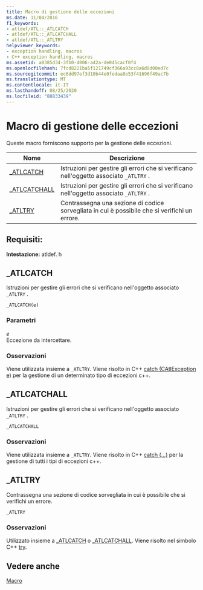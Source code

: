 ```yaml
---
title: Macro di gestione delle eccezioni
ms.date: 11/04/2016
f1_keywords:
- atldef/ATL::_ATLCATCH
- atldef/ATL::_ATLCATCHALL
- atldef/ATL::_ATLTRY
helpviewer_keywords:
- exception handling, macros
- C++ exception handling, macros
ms.assetid: a8385d34-3fb0-4006-a42a-de045cacf0f4
ms.openlocfilehash: 7fcd8221ba5f121749cf366a93cc8a6d8d00ed7c
ms.sourcegitcommit: ec6dd97ef3d10b44e0fedaa8e53f41696f49ac7b
ms.translationtype: MT
ms.contentlocale: it-IT
ms.lasthandoff: 08/25/2020
ms.locfileid: "88833439"
---
```

# <a name="exception-handling-macros"></a>Macro di gestione delle eccezioni

Queste macro forniscono supporto per la gestione delle eccezioni.

|Nome|Descrizione|
|-|-|
|[_ATLCATCH](#_atlcatch)|Istruzioni per gestire gli errori che si verificano nell'oggetto associato `_ATLTRY` .|
|[_ATLCATCHALL](#_atlcatchall)|Istruzioni per gestire gli errori che si verificano nell'oggetto associato `_ATLTRY` .|
|[_ATLTRY](#_atltry)|Contrassegna una sezione di codice sorvegliata in cui è possibile che si verifichi un errore.|

## <a name="requirements"></a>Requisiti:

**Intestazione:** atldef. h

## <a name="_atlcatch"></a><a name="_atlcatch"></a> _ATLCATCH

Istruzioni per gestire gli errori che si verificano nell'oggetto associato `_ATLTRY` .

```
_ATLCATCH(e)
```

### <a name="parameters"></a>Parametri

*e*<br/>
Eccezione da intercettare.

### <a name="remarks"></a>Osservazioni

Viene utilizzata insieme a `_ATLTRY`. Viene risolto in C++ [catch (CAtlException e)](../../cpp/try-throw-and-catch-statements-cpp.md) per la gestione di un determinato tipo di eccezioni c++.

## <a name="_atlcatchall"></a><a name="_atlcatchall"></a> _ATLCATCHALL

Istruzioni per gestire gli errori che si verificano nell'oggetto associato `_ATLTRY` .

```
_ATLCATCHALL
```

### <a name="remarks"></a>Osservazioni

Viene utilizzata insieme a `_ATLTRY`. Viene risolto in C++ [catch (...)](../../cpp/try-throw-and-catch-statements-cpp.md) per la gestione di tutti i tipi di eccezioni c++.

## <a name="_atltry"></a><a name="_atltry"></a> _ATLTRY

Contrassegna una sezione di codice sorvegliata in cui è possibile che si verifichi un errore.

```
_ATLTRY
```

### <a name="remarks"></a>Osservazioni

Utilizzato insieme a [_ATLCATCH](#_atlcatch) o [_ATLCATCHALL](#_atlcatchall). Viene risolto nel simbolo C++ [try](../../cpp/try-throw-and-catch-statements-cpp.md).

## <a name="see-also"></a>Vedere anche

[Macro](../../atl/reference/atl-macros.md)
